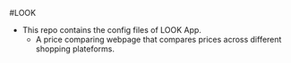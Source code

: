 #LOOK
- This repo contains the config files of LOOK App.
    - A price comparing webpage that compares prices across different shopping plateforms.